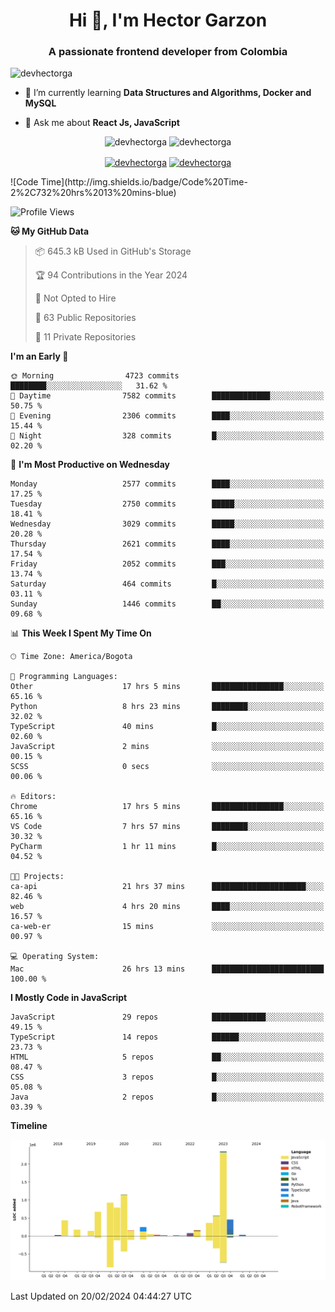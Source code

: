 <h1 align="center">Hi 👋, I'm Hector Garzon</h1>
<h3 align="center">A passionate frontend developer from Colombia</h3>

<p align="left"> <img src="https://komarev.com/ghpvc/?username=devhectorga" alt="devhectorga" /> </p>

- 🌱 I’m currently learning **Data Structures and Algorithms, Docker and MySQL**

- 💬 Ask me about **React Js, JavaScript**

<p align="center"> <img src="https://github-readme-stats.vercel.app/api?username=devhectorga&count_private=true&show_icons=true" alt="devhectorga" /> <img src="https://github-readme-stats.vercel.app/api/top-langs/?username=devhectorga&layout=compact" alt="devhectorga" /></p>

<p align="center">
<a href="https://twitter.com/devhectorga" target="blank"><img align="center" src="https://cdn.jsdelivr.net/npm/simple-icons@3.0.1/icons/twitter.svg" alt="devhectorga" height="20" width="20" /></a>
<a href="https://linkedin.com/in/devhectorga" target="blank"><img align="center" src="https://cdn.jsdelivr.net/npm/simple-icons@3.0.1/icons/linkedin.svg" alt="devhectorga" height="20" width="20" /></a>
</p>
<!--START_SECTION:waka-->
![Code Time](http://img.shields.io/badge/Code%20Time-2%2C732%20hrs%2013%20mins-blue)

![Profile Views](http://img.shields.io/badge/Profile%20Views-0-blue)

**🐱 My GitHub Data** 

> 📦 645.3 kB Used in GitHub's Storage 
 > 
> 🏆 94 Contributions in the Year 2024
 > 
> 🚫 Not Opted to Hire
 > 
> 📜 63 Public Repositories 
 > 
> 🔑 11 Private Repositories 
 > 
**I'm an Early 🐤** 

```text
🌞 Morning                4723 commits        ████████░░░░░░░░░░░░░░░░░   31.62 % 
🌆 Daytime                7582 commits        █████████████░░░░░░░░░░░░   50.75 % 
🌃 Evening                2306 commits        ████░░░░░░░░░░░░░░░░░░░░░   15.44 % 
🌙 Night                  328 commits         █░░░░░░░░░░░░░░░░░░░░░░░░   02.20 % 
```
📅 **I'm Most Productive on Wednesday** 

```text
Monday                   2577 commits        ████░░░░░░░░░░░░░░░░░░░░░   17.25 % 
Tuesday                  2750 commits        █████░░░░░░░░░░░░░░░░░░░░   18.41 % 
Wednesday                3029 commits        █████░░░░░░░░░░░░░░░░░░░░   20.28 % 
Thursday                 2621 commits        ████░░░░░░░░░░░░░░░░░░░░░   17.54 % 
Friday                   2052 commits        ███░░░░░░░░░░░░░░░░░░░░░░   13.74 % 
Saturday                 464 commits         █░░░░░░░░░░░░░░░░░░░░░░░░   03.11 % 
Sunday                   1446 commits        ██░░░░░░░░░░░░░░░░░░░░░░░   09.68 % 
```


📊 **This Week I Spent My Time On** 

```text
🕑︎ Time Zone: America/Bogota

💬 Programming Languages: 
Other                    17 hrs 5 mins       ████████████████░░░░░░░░░   65.16 % 
Python                   8 hrs 23 mins       ████████░░░░░░░░░░░░░░░░░   32.02 % 
TypeScript               40 mins             █░░░░░░░░░░░░░░░░░░░░░░░░   02.60 % 
JavaScript               2 mins              ░░░░░░░░░░░░░░░░░░░░░░░░░   00.15 % 
SCSS                     0 secs              ░░░░░░░░░░░░░░░░░░░░░░░░░   00.06 % 

🔥 Editors: 
Chrome                   17 hrs 5 mins       ████████████████░░░░░░░░░   65.16 % 
VS Code                  7 hrs 57 mins       ████████░░░░░░░░░░░░░░░░░   30.32 % 
PyCharm                  1 hr 11 mins        █░░░░░░░░░░░░░░░░░░░░░░░░   04.52 % 

🐱‍💻 Projects: 
ca-api                   21 hrs 37 mins      █████████████████████░░░░   82.46 % 
web                      4 hrs 20 mins       ████░░░░░░░░░░░░░░░░░░░░░   16.57 % 
ca-web-er                15 mins             ░░░░░░░░░░░░░░░░░░░░░░░░░   00.97 % 

💻 Operating System: 
Mac                      26 hrs 13 mins      █████████████████████████   100.00 % 
```

**I Mostly Code in JavaScript** 

```text
JavaScript               29 repos            ████████████░░░░░░░░░░░░░   49.15 % 
TypeScript               14 repos            ██████░░░░░░░░░░░░░░░░░░░   23.73 % 
HTML                     5 repos             ██░░░░░░░░░░░░░░░░░░░░░░░   08.47 % 
CSS                      3 repos             █░░░░░░░░░░░░░░░░░░░░░░░░   05.08 % 
Java                     2 repos             █░░░░░░░░░░░░░░░░░░░░░░░░   03.39 % 
```



**Timeline**

![Lines of Code chart](https://raw.githubusercontent.com/devHectorGa/devHectorGa/master/assets/bar_graph.png)


 Last Updated on 20/02/2024 04:44:27 UTC
<!--END_SECTION:waka-->
